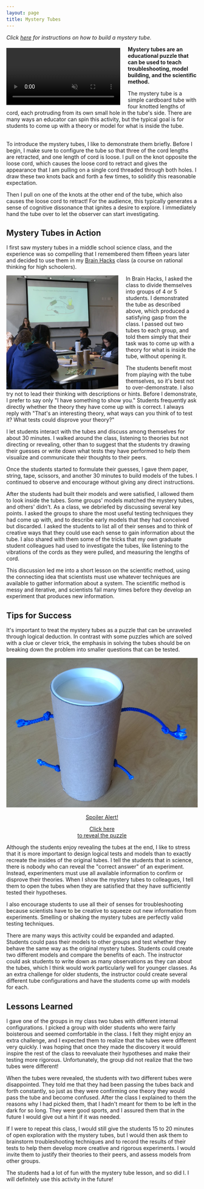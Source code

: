 ```yaml
---
layout: page
title: Mystery Tubes
---
```


*Click [here](/2017/07/13/mysterytubesrevealed/) for instructions on how to build a mystery tube.*

<div style="float: left; margin: 5px 20px 5px 0px">
<video width="300" muted loop autoplay controls>
<!--<video width="300" muted loop controls>-->
  <source src="/images/MysteryTube7.mp4" type="video/mp4">
Your browser does not support the video tag.
</video>
</div>

**Mystery tubes are an educational puzzle that can be used to teach troubleshooting, model building, and the scientific method.**


<!--Click <a href="/2017/07/13/mysterytubesrevealed/"> here </a> to see the inside of the mystery tube.-->
<!--If you are ready to see the inside of the mystery tube, click [here](/2017/07/13/mysterytubesrevealed/).-->


<!--
(Don't forget to put autoplay on!)

Learning objectives:
Students will
- Construct theoretical and physical models to explain the mystery tube behavior
- Develop tests or mini experiments to prove or disprove the models
- Discuss and critique the models
-->

<!--This cognitive dissonance of seeing something unexpected is what makes the experience so compelling. -->

The mystery tube is a simple cardboard tube with four knotted lengths of cord, each protruding from its own small hole in the tube's side. There are many ways an educator can spin this activity, but the typical goal is for students to come up with a theory or model for what is inside the tube. 

<br>
To introduce the mystery tubes, I like to demonstrate them briefly. Before I begin, I make sure to configure the tube so that three of the cord lengths are retracted, and one length of cord is loose. I pull on the knot opposite the loose cord, which causes the loose cord to retract and gives the appearance that I am pulling on a single cord threaded through both holes. I draw these two knots back and forth a few times, to solidify this reasonable expectation.

Then I pull on one of the knots at the other end of the tube, which also causes the loose cord to retract! For the audience, this typically generates a sense of cognitive dissonance that ignites a desire to explore. I immediately hand the tube over to let the observer can start investigating.


## Mystery Tubes in Action

I first saw mystery tubes in a middle school science class, and the experience was so compelling that I remembered them fifteen years later and decided to use them in my [Brain Hacks](/2017/06/10/brainhacks/) class (a course on rational thinking for high schoolers).

<img src="/images/MysteryTubesClass3.jpg" height="300" align="left" style="margin-right: 20px" image-orientation="45deg"/>

In Brain Hacks, I asked the class to divide themselves into groups of 4 or 5 students. I demonstrated the tube as described above, which produced a satisfying gasp from the class. I passed out two tubes to each group, and told them simply that their task was to come up with a theory for what is inside the tube, without opening it.

The students benefit most from playing with the tube themselves, so it's best not to over-demonstrate. I also try not to lead their thinking with descriptions or hints. Before I demonstrate, I prefer to say only "I have something to show you." Students frequently ask directly whether the theory they have come up with is correct. I always reply with "That's an interesting theory, what ways can you think of to test it? What tests could disprove your theory?"

I let students interact with the tubes and discuss among themselves for about 30 minutes. I walked around the class, listening to theories but not directing or revealing, other than to suggest that the students try drawing their guesses or write down what tests they have performed to help them visualize and communicate their thoughts to their peers. 

Once the students started to formulate their guesses, I gave them paper, string, tape, scissors, and another 30 minutes to build models of the tubes. I continued to observe and encourage without giving any direct instructions.

After the students had built their models and were satisfied, I allowed them to look inside the tubes. Some groups' models matched the mystery tubes, and others' didn't. As a class, we debriefed by discussing several key points. I asked the groups to share the most useful testing techniques they had come up with, and to describe early models that they had conceived but discarded. I asked the students to list all of their senses and to think of creative ways that they could use each sense to gain information about the tube. I also shared with them some of the tricks that my own graduate student colleagues had used to investigate the tubes, like listening to the vibrations of the cords as they were pulled, and measuring the lengths of cord.

This discussion led me into a short lesson on the scientific method, using the connecting idea that scientists must use whatever techniques are available to gather information about a system. The scientific method is messy and iterative, and scientists fail many times before they develop an experiment that produces new information.


## Tips for Success

It's important to treat the mystery tubes as a puzzle that can be unraveled through logical deduction. In contrast with some puzzles which are solved with a clue or clever trick, the emphasis in solving the tubes should be on breaking down the problem into smaller questions that can be tested.

<div class="imageHoverContainer">
    <a href="/2017/07/13/mysterytubesrevealed/" class="imOverlay">
      <img src="/images/MysteryTube1.jpg" alt="Mystery Tube" class="image1">
      <div class="overlay1">
        <div class="imHoverText"> 
        <center> 
        <p class="textred"> Spoiler Alert! </p> 
        <p class="textblack"> Click here <br> to reveal the puzzle 
        </p>
        </center> 
        </div>
      </div>
    </a> 
</div>

Although the students enjoy revealing the tubes at the end, I like to stress that it is more important to design logical tests and models than to exactly recreate the insides of the original tubes. I tell the students that in science, there is nobody who can reveal the "correct answer" of an experiment. Instead, experimenters must use all available information to confirm or disprove their theories. When I show the mystery tubes to colleagues, I tell them to open the tubes when they are satisfied that they have sufficiently tested their hypotheses.

I also encourage students to use all their of senses for troubleshooting because scientists have to be creative to squeeze out new information from experiments. Smelling or shaking the mystery tubes are perfectly valid testing techniques.

There are many ways this activity could be expanded and adapted. Students could pass their models to other groups and test whether they behave the same way as the original mystery tubes. Students could create two different models and compare the benefits of each. The instructor could ask students to write down as many observations as they can about the tubes, which I think would work particularly well for younger classes. As an extra challenge for older students, the instructor could create several different tube configurations and have the students come up with models for each.

## Lessons Learned

I gave one of the groups in my class two tubes with different internal configurations. I picked a group with older students who were fairly boisterous and seemed comfortable in the class. I felt they might enjoy an extra challenge, and I expected them to realize that the tubes were different very quickly. I was hoping that once they made the discovery it would inspire the rest of the class to reevaluate their hypotheses and make their testing more rigorous. Unfortunately, the group did not realize that the two tubes were different!

When the tubes were revealed, the students with two different tubes were disappointed. They told me that they had been passing the tubes back and forth constantly, so just as they were confirming one theory they would pass the tube and become confused. After the class I explained to them the reasons why I had picked them, that I hadn't meant for them to be left in the dark for so long. They were good sports, and I assured them that in the future I would give out a hint if it was needed.

If I were to repeat this class, I would still give the students 15 to 20 minutes of open exploration with the mystery tubes, but I would then ask them to brainstorm troubleshooting techniques and to record the results of their tests to help them develop more creative and rigorous experiments. I would invite them to justify their theories to their peers, and assess models from other groups.

The students had a lot of fun with the mystery tube lesson, and so did I. I will definitely use this activity in the future!




